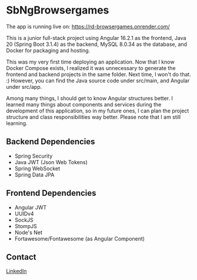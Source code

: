 # SbNgBrowsergames

The app is running live on: 
https://rd-browsergames.onrender.com/


This is a junior full-stack project using Angular 16.2.1 as the frontend, Java 20 (Spring Boot 3.1.4) as the backend, MySQL 8.0.34 as the database, and Docker for packaging and hosting.

This was my very first time deploying an application. Now that I know Docker Compose exists, I realized it was unnecessary to generate the frontend and backend projects in the same folder. Next time, I won't do that. :)
However, you can find the Java source code under src/main, and Angular under src/app.

Among many things, I should get to know Angular structures better. I learned many things about components and services during the development of this application, so in my future ones, I can plan the project structure and class responsibilities way better.
Please note that I am still learning.

## Backend Dependencies

- Spring Security
- Java JWT (Json Web Tokens)
- Spring WebSocket
- Spring Data JPA

## Frontend Dependencies

- Angular JWT
- UUIDv4
- SockJS
- StompJS
- Node's Net
- Fortawesome/Fontawesome (as Angular Component)

## Contact

[LinkedIn](https://www.linkedin.com/in/d%C3%A1vid-remetei-22aa7497/)

